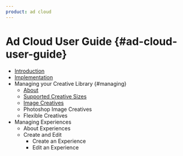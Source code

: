 ```yaml
---
product: ad cloud
---
```


# Ad Cloud User Guide {#ad-cloud-user-guide}

+ [Introduction](introduction.md)
+ [Implementation](implementation.md)
+ Managing your Creative Library {#managing}
  + [About](about.md)
  + [Supported Creative Sizes](supported-sizes.md)
  + [Image Creatives](image-creatives.md)
  + Photoshop Image Creatives
  + Flexible Creatives
+ Managing Experiences 
  + About Experiences
  + Create and Edit
    + Create an Experience
    + Edit an Experience